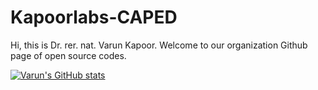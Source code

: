 # Kapoorlabs-CAPED

Hi, this is Dr. rer. nat. Varun Kapoor. Welcome to our organization Github page of open source codes.

[![Varun's GitHub stats](https://github-readme-stats.vercel.app/api?username=Kapoorlabs-CAPED&organization=Kapoorlabs-paris&organization=Kapoorlabs-CAPED&count_private=true&show_icons=true)](https://github.com/anuraghazra/github-readme-stats)
